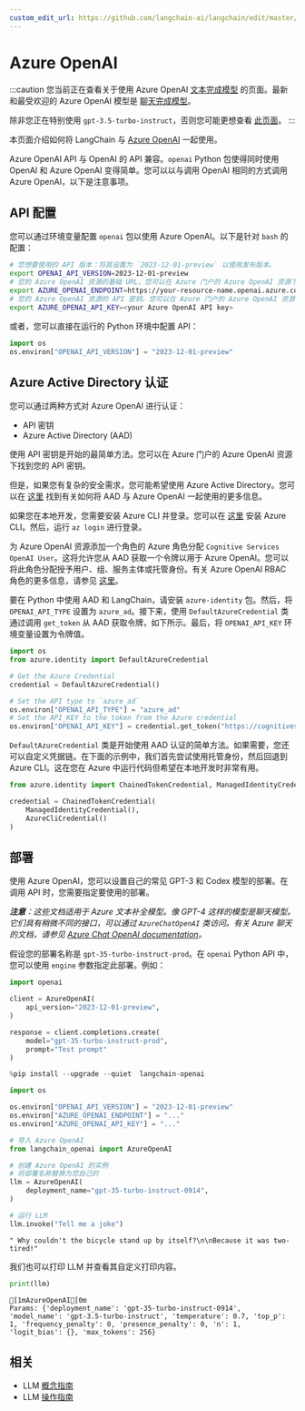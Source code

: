 ```yaml
---
custom_edit_url: https://github.com/langchain-ai/langchain/edit/master/docs/docs/integrations/llms/azure_openai.ipynb
---
```


# Azure OpenAI

:::caution
您当前正在查看关于使用 Azure OpenAI [文本完成模型](/docs/concepts/#llms) 的页面。最新和最受欢迎的 Azure OpenAI 模型是 [聊天完成模型](/docs/concepts/#chat-models)。

除非您正在特别使用 `gpt-3.5-turbo-instruct`，否则您可能更想查看 [此页面](/docs/integrations/chat/azure_chat_openai/)。
:::

本页面介绍如何将 LangChain 与 [Azure OpenAI](https://aka.ms/azure-openai) 一起使用。

Azure OpenAI API 与 OpenAI 的 API 兼容。`openai` Python 包使得同时使用 OpenAI 和 Azure OpenAI 变得简单。您可以以与调用 OpenAI 相同的方式调用 Azure OpenAI，以下是注意事项。

## API 配置
您可以通过环境变量配置 `openai` 包以使用 Azure OpenAI。以下是针对 `bash` 的配置：

```bash
# 您想要使用的 API 版本：将其设置为 `2023-12-01-preview` 以使用发布版本。
export OPENAI_API_VERSION=2023-12-01-preview
# 您的 Azure OpenAI 资源的基础 URL。您可以在 Azure 门户的 Azure OpenAI 资源下找到此信息。
export AZURE_OPENAI_ENDPOINT=https://your-resource-name.openai.azure.com
# 您的 Azure OpenAI 资源的 API 密钥。您可以在 Azure 门户的 Azure OpenAI 资源下找到此信息。
export AZURE_OPENAI_API_KEY=<your Azure OpenAI API key>
```

或者，您可以直接在运行的 Python 环境中配置 API：

```python
import os
os.environ["OPENAI_API_VERSION"] = "2023-12-01-preview"
```

## Azure Active Directory 认证
您可以通过两种方式对 Azure OpenAI 进行认证：
- API 密钥
- Azure Active Directory (AAD)

使用 API 密钥是开始的最简单方法。您可以在 Azure 门户的 Azure OpenAI 资源下找到您的 API 密钥。

但是，如果您有复杂的安全需求，您可能希望使用 Azure Active Directory。您可以在 [这里](https://learn.microsoft.com/en-us/azure/ai-services/openai/how-to/managed-identity) 找到有关如何将 AAD 与 Azure OpenAI 一起使用的更多信息。

如果您在本地开发，您需要安装 Azure CLI 并登录。您可以在 [这里](https://docs.microsoft.com/en-us/cli/azure/install-azure-cli) 安装 Azure CLI。然后，运行 `az login` 进行登录。

为 Azure OpenAI 资源添加一个角色的 Azure 角色分配 `Cognitive Services OpenAI User`。这将允许您从 AAD 获取一个令牌以用于 Azure OpenAI。您可以将此角色分配授予用户、组、服务主体或托管身份。有关 Azure OpenAI RBAC 角色的更多信息，请参见 [这里](https://learn.microsoft.com/en-us/azure/ai-services/openai/how-to/role-based-access-control)。

要在 Python 中使用 AAD 和 LangChain，请安装 `azure-identity` 包。然后，将 `OPENAI_API_TYPE` 设置为 `azure_ad`。接下来，使用 `DefaultAzureCredential` 类通过调用 `get_token` 从 AAD 获取令牌，如下所示。最后，将 `OPENAI_API_KEY` 环境变量设置为令牌值。

```python
import os
from azure.identity import DefaultAzureCredential

# Get the Azure Credential
credential = DefaultAzureCredential()

# Set the API type to `azure_ad`
os.environ["OPENAI_API_TYPE"] = "azure_ad"
# Set the API_KEY to the token from the Azure credential
os.environ["OPENAI_API_KEY"] = credential.get_token("https://cognitiveservices.azure.com/.default").token
```

`DefaultAzureCredential` 类是开始使用 AAD 认证的简单方法。如果需要，您还可以自定义凭据链。在下面的示例中，我们首先尝试使用托管身份，然后回退到 Azure CLI。这在您在 Azure 中运行代码但希望在本地开发时非常有用。

```python
from azure.identity import ChainedTokenCredential, ManagedIdentityCredential, AzureCliCredential

credential = ChainedTokenCredential(
    ManagedIdentityCredential(),
    AzureCliCredential()
)
```

## 部署
使用 Azure OpenAI，您可以设置自己的常见 GPT-3 和 Codex 模型的部署。在调用 API 时，您需要指定要使用的部署。

_**注意**：这些文档适用于 Azure 文本补全模型。像 GPT-4 这样的模型是聊天模型。它们具有稍微不同的接口，可以通过 `AzureChatOpenAI` 类访问。有关 Azure 聊天的文档，请参见 [Azure Chat OpenAI documentation](/docs/integrations/chat/azure_chat_openai)。_

假设您的部署名称是 `gpt-35-turbo-instruct-prod`。在 `openai` Python API 中，您可以使用 `engine` 参数指定此部署。例如：

```python
import openai

client = AzureOpenAI(
    api_version="2023-12-01-preview",
)

response = client.completions.create(
    model="gpt-35-turbo-instruct-prod",
    prompt="Test prompt"
)
```



```python
%pip install --upgrade --quiet  langchain-openai
```


```python
import os

os.environ["OPENAI_API_VERSION"] = "2023-12-01-preview"
os.environ["AZURE_OPENAI_ENDPOINT"] = "..."
os.environ["AZURE_OPENAI_API_KEY"] = "..."
```


```python
# 导入 Azure OpenAI
from langchain_openai import AzureOpenAI
```


```python
# 创建 Azure OpenAI 的实例
# 将部署名称替换为您自己的
llm = AzureOpenAI(
    deployment_name="gpt-35-turbo-instruct-0914",
)
```


```python
# 运行 LLM
llm.invoke("Tell me a joke")
```



```output
" Why couldn't the bicycle stand up by itself?\n\nBecause it was two-tired!"
```


我们也可以打印 LLM 并查看其自定义打印内容。


```python
print(llm)
```
```output
[1mAzureOpenAI[0m
Params: {'deployment_name': 'gpt-35-turbo-instruct-0914', 'model_name': 'gpt-3.5-turbo-instruct', 'temperature': 0.7, 'top_p': 1, 'frequency_penalty': 0, 'presence_penalty': 0, 'n': 1, 'logit_bias': {}, 'max_tokens': 256}
```

## 相关

- LLM [概念指南](/docs/concepts/#llms)
- LLM [操作指南](/docs/how_to/#llms)